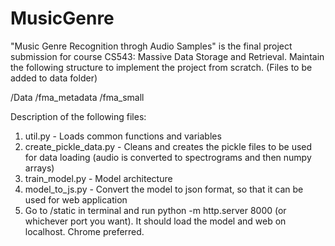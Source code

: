 # MusicGenre
"Music Genre Recognition throgh Audio Samples" is the final project submission for course CS543: Massive Data Storage
and Retrieval.
Maintain the following structure to implement the project from scratch. (Files to be added to data folder)

/Data
  /fma_metadata
  /fma_small

Description of the following files:

1. util.py - Loads common functions and variables
2. create_pickle_data.py - Cleans and creates the pickle files to be used for data loading (audio is converted to spectrograms and then numpy arrays)
3. train_model.py - Model architecture
4. model_to_js.py - Convert the model to json format, so that it can be used for web application
5. Go to /static in terminal and run python -m http.server 8000 (or whichever port you want). It should load the model and web on localhost. Chrome preferred.

